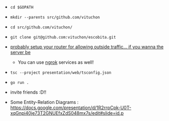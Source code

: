 * `cd $GOPATH`
* `mkdir --parents src/github.com/vituchon`
* `cd src/github.com/vituchon/`
* `git clone git@github.com:vituchon/escobita.git`
* [probably setup your router for allowing outside traffic... if you wanna the server be](https://www.wikihow.com/Set-Up-Port-Forwarding-on-a-Router)
  * You can use [ngrok](https://ngrok.com/) services as well!
* `tsc --project presentation/web/tsconfig.json`
* `go run .`
* invite friends :D!!


* Some Entity-Relation Diagrams : https://docs.google.com/presentation/d/1R2rrpCpk-U0T-xqGnpi40je73T2GNUEfxZdS048mx7s/edit#slide=id.p
